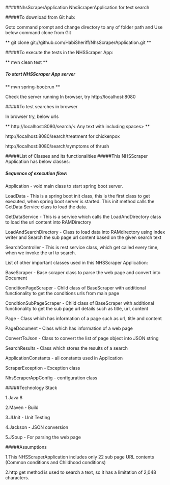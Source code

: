 #####NhsScraperApplication
NhsScraperApplication for text search 

#####To download from Git hub:

  Goto command prompt and change directory to any of folder path and Use below command clone from Git 
 
  ** git clone git://github.com/HabiSheriff/NhsScraperApplication.git **
 
#####To execute the tests in the NHSScraper App:
  
  ** mvn clean test **

##### To start NHSScraper App server

   ** mvn spring-boot:run **
   
   Check the server running
   In browser, try http://localhost:8080

#####To test searches in browser

  In browser try, below urls
  
  ** http://localhost:8080/search/< Any text with including spaces> **
  
  http://localhost:8080/search/treatment for chickenpox
     
  http://localhost:8080/search/symptoms of thrush
    
#####List of Classes and its functionalities
#####This NHSScraper Application has below classes:

##### Sequence of execution flow:

Application - void main class to start spring boot server.

LoadData - This is a spring boot init class, this is the first class to get executed, when spring boot server is started. This init method calls the GetData Service class to load the data.

GetDataService  - This is a service which calls the LoadAndDirectory class to load the url content into RAMDirectory

LoadAndSearchDirectory - Class to load data into RAMdirectory using index writer and Search the sub page url content based on the given search text

SearchController - This is rest service class, which get called every time, when we invoke the url to search.

List of other important classes used in this NHSScraper Application:

BaseScraper - Base scraper class to parse the web page and convert into Document

ConditionPageScraper - Child class of BaseScraper with additional functionality to get the conditions urls from main page

ConditionSubPageScraper  - Child class of BaseScraper with additional functionality to get the sub page url details such as title, url, content

Page  - Class which has information of a page such as url, title and content

PageDocument - Class which has information of a web page

ConvertToJson - Class to convert the list of page object into JSON string

SearchResults - Class which stores the results of a search

ApplicationConstants -  all constants used in Application

ScraperException - Exception class 

NhsScraperAppConfig - configuration class 
  
#####Technology Stack

1.Java 8

2.Maven - Build

3.JUnit - Unit Testing

4.Jackson - JSON conversion

5.JSoup - For parsing the web page
  
       
#####Assumptions
  
  1.This NHSScraperApplication includes only 22 sub page URL contents (Common conditions and Childhood conditions)
  
  2.http get method is used to search a text, so it has a limitation of 2,048 characters. 
  
